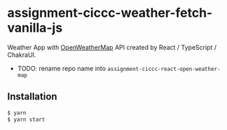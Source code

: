 # assignment-ciccc-weather-fetch-vanilla-js

Weather App with [OpenWeatherMap](https://openweathermap.org/) API created by React / TypeScript / ChakraUI.

- TODO: rename repo name into `assignment-ciccc-react-open-weather-map`

## Installation

```zsh
$ yarn
$ yarn start
```
